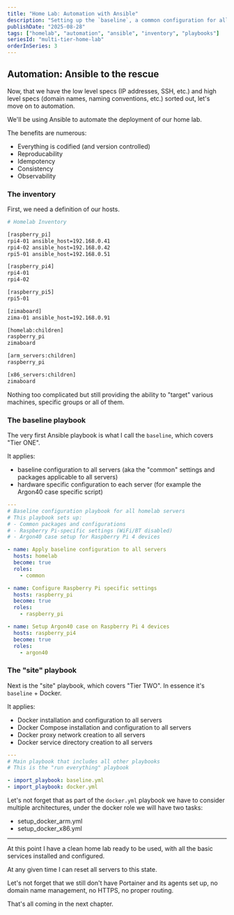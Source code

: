 ```yaml
---
title: "Home Lab: Automation with Ansible"
description: "Setting up the `baseline`, a common configuration for all servers"
publishDate: "2025-08-28"
tags: ["homelab", "automation", "ansible", "inventory", "playbooks"]
seriesId: "multi-tier-home-lab"
orderInSeries: 3
---
```


## Automation: Ansible to the rescue

Now, that we have the low level specs (IP addresses, SSH, etc.) and high level specs (domain names, naming conventions, etc.) sorted out, let's move on to automation.

We'll be using Ansible to automate the deployment of our home lab.

The benefits are numerous:

- Everything is codified (and version controlled)
- Reproducability
- Idempotency
- Consistency
- Observability

### The inventory

First, we need a definition of our hosts.

```bash
# Homelab Inventory

[raspberry_pi]
rpi4-01 ansible_host=192.168.0.41
rpi4-02 ansible_host=192.168.0.42
rpi5-01 ansible_host=192.168.0.51

[raspberry_pi4]
rpi4-01
rpi4-02

[raspberry_pi5]
rpi5-01

[zimaboard]
zima-01 ansible_host=192.168.0.91

[homelab:children]
raspberry_pi
zimaboard

[arm_servers:children]
raspberry_pi

[x86_servers:children]
zimaboard
```

Nothing too complicated but still providing the ability to "target" various machines, specific groups or all of them.

### The baseline playbook

The very first Ansible playbook is what I call the `baseline`, which covers "Tier ONE".

It applies:

- baseline configuration to all servers (aka the "common" settings and packages applicable to all servers)
- hardware specific configuration to each server (for example the Argon40 case specific script)

```yaml
---
# Baseline configuration playbook for all homelab servers
# This playbook sets up:
# - Common packages and configurations
# - Raspberry Pi-specific settings (WiFi/BT disabled)
# - Argon40 case setup for Raspberry Pi 4 devices

- name: Apply baseline configuration to all servers
  hosts: homelab
  become: true
  roles:
    - common

- name: Configure Raspberry Pi specific settings
  hosts: raspberry_pi
  become: true
  roles:
    - raspberry_pi

- name: Setup Argon40 case on Raspberry Pi 4 devices
  hosts: raspberry_pi4
  become: true
  roles:
    - argon40
```

### The "site" playbook

Next is the "site" playbook, which covers "Tier TWO". In essence it's `baseline` + Docker.

It applies:

- Docker installation and configuration to all servers
- Docker Compose installation and configuration to all servers
- Docker proxy network creation to all servers
- Docker service directory creation to all servers

```yaml
---
# Main playbook that includes all other playbooks
# This is the "run everything" playbook

- import_playbook: baseline.yml
- import_playbook: docker.yml
```

Let's not forget that as part of the `docker.yml` playbook we have to consider multiple architectures, under the docker role we will have two tasks:

- setup_docker_arm.yml
- setup_docker_x86.yml

---

At this point I have a clean home lab ready to be used, with all the basic services installed and configured.

At any given time I can reset all servers to this state.

Let's not forget that we still don't have Portainer and its agents set up, no domain name management, no HTTPS, no proper routing.

That's all coming in the next chapter.
